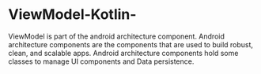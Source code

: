 # ViewModel-Kotlin-
ViewModel is part of the android architecture component. Android architecture components are the components that are used to build robust, clean, and scalable apps. Android architecture components hold some classes to manage UI components and Data persistence.
